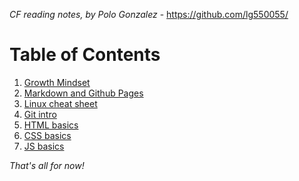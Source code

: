 *CF reading notes, by Polo Gonzalez* - <https://github.com/lg550055/>

# Table of Contents

1. [Growth Mindset](growth-mindset.md)
2. [Markdown and Github Pages](markdown.md)
3. [Linux cheat sheet](cheat-sheet.md)
4. [Git intro](git-intro.md)
5. [HTML basics](html-basics.md)
6. [CSS basics](css.md)
7. [JS basics](js.md)

*That's all for now!*
